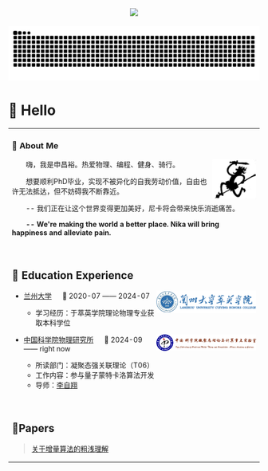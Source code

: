 <div align="center">

  <!-- knock code pictures 敲代码的图片 -->
  <picture>
    <source media="(prefers-color-scheme: dark)" srcset="https://cdn.jsdelivr.net/gh/sun0225SUN/sun0225SUN/assets/images/coding.gif" />
    <source media="(prefers-color-scheme: light)" srcset="figure/face.jpg" height="225px" />
    <img src="https://cdn.jsdelivr.net/gh/sun0225SUN/sun0225SUN/assets/images/coding.gif" />
  </picture>

  <!-- for beauty 留个空行好看点 -->
  <div>&nbsp;</div>


<!-- profile logo 个人资料徽标 -->
  <!-- <div>
    <a href="https://www.kap.com/"><img src="https://img.shields.io/badge/Website-博客-8c36db" /></a>&emsp;
    <img src="https://komarev.com/ghpvc/?username=KAP424&label=Views&color=orange&style=flat" alt="访问量统计" />&emsp;
  </div> -->

<!-- Snake Code Contribution Map 贪吃蛇代码贡献图 -->
<picture>
  <source media="(prefers-color-scheme: dark)" srcset="https://raw.githubusercontent.com/KAP424/KAP424/output/github-contribution-grid-snake-dark.svg">
  <source media="(prefers-color-scheme: light)" srcset="https://raw.githubusercontent.com/KAP424/KAP424/output/github-contribution-grid-snake.svg">
  <img alt="github contribution grid snake animation" src="https://raw.githubusercontent.com/KAP424/KAP424/output/github-contribution-grid-snake.svg">
</picture>

</div>

#  🙋 Hello

<table>
  
<tr><td>

### 🤺 About Me

<img align="right" width="88" src="figure/nika.jfif" />

<p>&emsp;&emsp;嗨，我是申昌裕。热爱物理、编程、健身、骑行。</p>
<p>&emsp;&emsp;想要顺利PhD毕业，实现不被异化的自我劳动价值，自由也许无法抵达，但不妨碍我不断靠近。</p>
<!-- <p>&emsp;&emsp; 个人公众号：<a href="https://github.com/KAP424/vuepressblog/blob/master/images/QR-Code.png" target="_blank"> PeterJXL </a></p> -->
<p>&emsp;&emsp;-- 我们正在让这个世界变得更加美好，尼卡将会带来快乐消逝痛苦。</p>
<p>&emsp;&emsp;<strong>-- We're making the world a better place. Nika will bring happiness and alleviate pain.</strong></p>


  <!-- for beauty 留个空行好看点 -->
  <div>&nbsp;</div>

</td></tr>

<tr><td>

## 🏢 Education Experience

<img align="right" width="200" src="figure/logo1.png" />

- [兰州大学](https://www.lzu.edu.cn/) &emsp; 📌 2020-07 —— 2024-07

  - 学习经历：于萃英学院理论物理专业获取本科学位

<img align="right" width="200" src="figure/logo2.png" />

- [中国科学院物理研究所](https://theory.iphy.ac.cn/team06.html)   📌 2024-09 —— right now

  - 所读部门：凝聚态强关联理论（T06）
  - 工作内容：参与量子蒙特卡洛算法开发
  - 导师：[李自翔](https://iop.cas.cn/rcjy/tpyjy/?id=4443)


  <!-- for beauty 留个空行好看点 -->
  <div>&nbsp;</div>
  
</td></tr>


<tr><td>

## 📕Papers

> [关于增量算法的粗浅理解](https://zhuanlan.zhihu.com/p/1900545191137490676)


</td></tr>

</table>


<!-- ## 📊 GitHub 数据统计 -->


<!-- metrics 基础资料 -->
<!-- <img src="/github-metrics.svg" /> -->

<!-- GitHub 数据统计 -->

<!-- <img src= "https://github-readme-stats-git-masterrstaa-rickstaa.vercel.app/api?username=KAP424&hide_title=true&hide_border=true&show_icons=true&include_all_commits=true&line_height=21text_color=000&icon_color=000&bg_color=0,ea6161,ffc64d,fffc4d,52fa5a&theme=graywhite" />  -->

<!-- <img src  = "https://github-readme-stats-git-masterrstaa-rickstaa.vercel.app/api/top-langs/?username=KAP424&hide_title=true&hide_border=true&layout=compact&langs_count=6&text_color=000&icon_color=fff&bg_color=0,52fa5a,4dfcff,c64dff&theme=graywhite" /> -->


<!-- github-readme-streak-stats 连续提交代码天数记录 -->
<!-- <picture>
  <source media="(prefers-color-scheme: light)" srcset="https://streak-stats.demolab.com/?user=KAP424&theme=light&hide_border=true" />
  <img src="https://streak-stats.demolab.com/?user=KAP424&theme=dark&hide_border=true" />
</picture>



<!-- GitHub Activity Graph GitHub 活动图 -->
<!-- <table>
  <tr>
    <td>
      <picture>
        <source media="(prefers-color-scheme: dark)"  srcset="https://github-readme-activity-graph.vercel.app/graph?username=KAP424&theme=tokyo-night" />
        <source media="(prefers-color-scheme: light)" srcset="https://github-readme-activity-graph.vercel.app/graph?username=KAP424&theme=xcode" />
        <img src="https://github-readme-activity-graph.vercel.app/graph?username=KAP424&theme=tokyo-night" />
      </picture>
  </tr>
</table> -->


<!-- profile-3d-contrib 3D 贡献图-->
<!-- <picture>
  <source media="(prefers-color-scheme: dark)" srcset="/profile-3d-contrib/profile-night-rainbow.svg" />
  <source media="(prefers-color-scheme: light)" srcset="/profile-3d-contrib/profile-gitblock.svg" />
  <img src="/profile-night-rainbow.svg" />
</picture>


